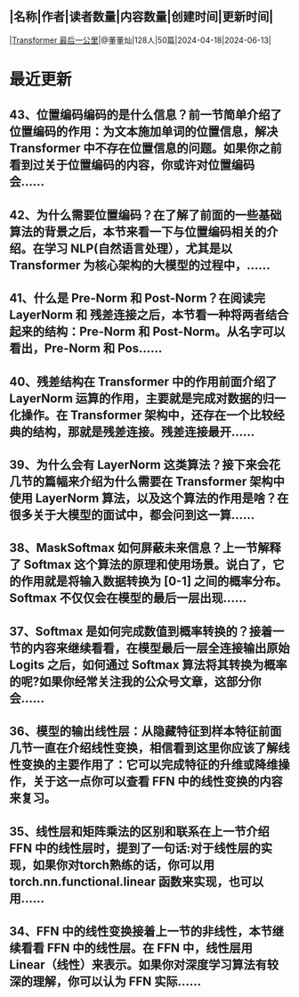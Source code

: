|名称|作者|读者数量|内容数量|创建时间|更新时间|
---
|[Transformer 最后一公里](https://xiaobot.net/p/Transformer?refer=0b133df9-27dc-423b-8101-639049001c13)|@董董灿|128人|50篇|2024-04-18|2024-06-13|

# 最近更新
## 43、位置编码编码的是什么信息？前一节简单介绍了位置编码的作用：为文本施加单词的位置信息，解决 Transformer 中不存在位置信息的问题。如果你之前看到过关于位置编码的内容，你或许对位置编码会......
## 42、为什么需要位置编码？在了解了前面的一些基础算法的背景之后，本节来看一下与位置编码相关的介绍。在学习 NLP(自然语言处理），尤其是以 Transformer 为核心架构的大模型的过程中，......
## 41、什么是 Pre-Norm 和 Post-Norm？在阅读完 LayerNorm 和 残差连接之后，本节看一种将两者结合起来的结构：Pre-Norm 和 Post-Norm。从名字可以看出，Pre-Norm 和 Pos......
## 40、残差结构在 Transformer 中的作用前面介绍了 LayerNorm 运算的作用，主要就是完成对数据的归一化操作。在 Transformer 架构中，还存在一个比较经典的结构，那就是残差连接。残差连接最开......
## 39、为什么会有 LayerNorm 这类算法？接下来会花几节的篇幅来介绍为什么需要在 Transformer 架构中使用 LayerNorm 算法，以及这个算法的作用是啥？在很多关于大模型的面试中，都会问到这一算......
## 38、MaskSoftmax 如何屏蔽未来信息？上一节解释了 Softmax 这个算法的原理和使用场景。说白了，它的作用就是将输入数据转换为 [0-1] 之间的概率分布。Softmax 不仅仅会在模型的最后一层出现......
## 37、Softmax 是如何完成数值到概率转换的？接着一节的内容来继续看看，在模型最后一层全连接输出原始 Logits 之后，如何通过 Softmax 算法将其转换为概率的呢?如果你经常关注我的公众号文章，这部分你会......
## 36、模型的输出线性层：从隐藏特征到样本特征前面几节一直在介绍线性变换，相信看到这里你应该了解线性变换的主要作用了：它可以完成特征的升维或降维操作，关于这一点你可以查看 FFN 中的线性变换的内容来复习。
## 35、线性层和矩阵乘法的区别和联系在上一节介绍 FFN 中的线性层时，提到了一句话:对于线性层的实现，如果你对torch熟练的话，你可以用 torch.nn.functional.linear 函数来实现，也可以用......
## 34、FFN 中的线性变换接着上一节的非线性，本节继续看看 FFN 中的线性层。在 FFN 中，线性层用 Linear（线性）来表示。如果你对深度学习算法有较深的理解，你可以认为 FFN 实际......

